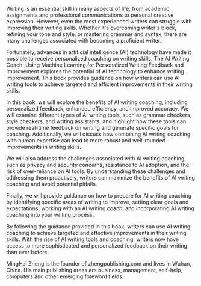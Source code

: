 
Writing is an essential skill in many aspects of life, from academic assignments and professional communications to personal creative expression. However, even the most experienced writers can struggle with improving their writing skills. Whether it's overcoming writer's block, refining your tone and style, or mastering grammar and syntax, there are many challenges associated with becoming a proficient writer.

Fortunately, advances in artificial intelligence (AI) technology have made it possible to receive personalized coaching on writing skills. The AI Writing Coach: Using Machine Learning for Personalized Writing Feedback and Improvement explores the potential of AI technology to enhance writing improvement. This book provides guidance on how writers can use AI writing tools to achieve targeted and efficient improvements in their writing skills.

In this book, we will explore the benefits of AI writing coaching, including personalized feedback, enhanced efficiency, and improved accuracy. We will examine different types of AI writing tools, such as grammar checkers, style checkers, and writing assistants, and highlight how these tools can provide real-time feedback on writing and generate specific goals for coaching. Additionally, we will discuss how combining AI writing coaching with human expertise can lead to more robust and well-rounded improvements in writing skills.

We will also address the challenges associated with AI writing coaching, such as privacy and security concerns, resistance to AI adoption, and the risk of over-reliance on AI tools. By understanding these challenges and addressing them proactively, writers can maximize the benefits of AI writing coaching and avoid potential pitfalls.

Finally, we will provide guidance on how to prepare for AI writing coaching by identifying specific areas of writing to improve, setting clear goals and expectations, working with an AI writing coach, and incorporating AI writing coaching into your writing process.

By following the guidance provided in this book, writers can use AI writing coaching to achieve targeted and effective improvements in their writing skills. With the rise of AI writing tools and coaching, writers now have access to more sophisticated and personalized feedback on their writing than ever before.

MingHai Zheng is the founder of zhengpublishing.com and lives in Wuhan, China. His main publishing areas are business, management, self-help, computers and other emerging foreword fields.
